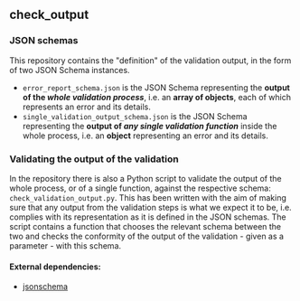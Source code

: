 ## check_output

### JSON schemas
This repository contains the "definition" of the validation output, in the form of two JSON Schema instances.
+ `error_report_schema.json` is the JSON Schema representing the **output of the _whole validation process_**, i.e. an **array of objects**, each of which represents an error and its details.
+ `single_validation_output_schema.json` is the JSON Schema representing the **output of _any single validation function_** inside the whole process, i.e. an **object** representing an error and its details.

### Validating the output of the validation
In the repository there is also a Python script to validate the output of the whole process, or of a single function, against the respective schema: `check_validation_output.py`.
This has been written with the aim of making sure that any output from the validation steps is what we expect it to be, i.e. complies with its representation as it is defined in the JSON schemas.
The script contains a function that chooses the relevant schema between the two and checks the conformity of the output of the validation - given as a parameter - with this schema. 

#### External dependencies:
+ [jsonschema](https://pypi.org/project/jsonschema/)

